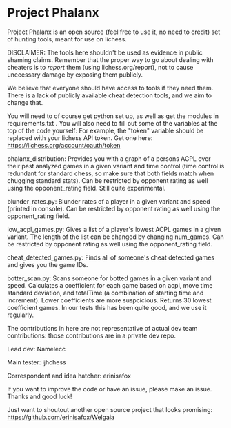 # Project Phalanx

Project Phalanx is an open source (feel free to use it, no need to credit) set of hunting tools, meant for use on lichess. 

DISCLAIMER: The tools here shouldn't be used as evidence in public shaming claims. Remember that the proper way to go about dealing with cheaters is to *report* them (using lichess.org/report), not to cause unecessary damage by exposing them publicly. 

We believe that everyone should have access to tools if they need them. There is a lack of publicly available cheat detection tools, and we aim to change that.

You will need to of course get python set up, as well as get the modules in requirements.txt . You will also need to fill out some of the variables at the top of the code yourself: For example, the "token" variable should be replaced with your lichess API token. Get one here: https://lichess.org/account/oauth/token

phalanx_distribution: Provides you with a graph of a persons ACPL over their past analyzed games in a given variant and time control (time control is redundant for standard chess, so make sure that both fields match when chugging standard stats). Can be restricted by opponent rating as well using the opponent_rating field. Still quite experimental. 

blunder_rates.py: Blunder rates of a player in a given variant and speed (printed in console). Can be restricted by opponent rating as well using the opponent_rating field.

low_acpl_games.py: Gives a list of a player's lowest ACPL games in a given variant. The length of the list can be changed by changing num_games. Can be restricted by opponent rating as well using the opponent_rating field.

cheat_detected_games.py: Finds all of someone's cheat detected games and gives you the game IDs.

botter_scan.py: Scans someone for botted games in a given variant and speed. Calculates a coefficient for each game based on acpl, move time standard deviation, and totalTime (a combination of starting time and increment). Lower coefficients are more suspcicious. Returns 30 lowest coefficient games. In our tests this has been quite good, and we use it regularly. 

The contributions in here are not representative of actual dev team contributions: those contributions are in a private dev repo.

Lead dev: Namelecc

Main tester: ijhchess

Correspondent and idea hatcher: erinisafox

If you want to improve the code or have an issue, please make an issue. Thanks and good luck!

Just want to shoutout another open source project that looks promising: https://github.com/erinisafox/Welgaia

